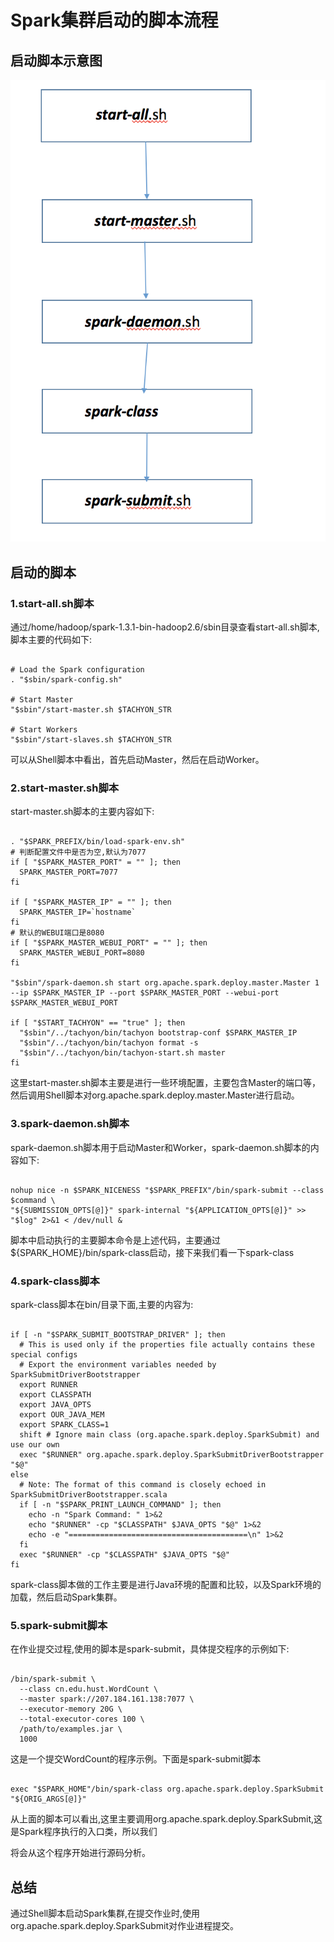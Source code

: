 # Spark集群启动的脚本流程
## 启动脚本示意图
![Spark启动脚本](../image/spark启动脚本.png)
## 启动的脚本
### 1.start-all.sh脚本
通过/home/hadoop/spark-1.3.1-bin-hadoop2.6/sbin目录查看start-all.sh脚本,脚本主要的代码如下:
<pre><code>
# Load the Spark configuration
. "$sbin/spark-config.sh"
   
# Start Master
"$sbin"/start-master.sh $TACHYON_STR
   
# Start Workers
"$sbin"/start-slaves.sh $TACHYON_STR
</code></pre>

可以从Shell脚本中看出，首先启动Master，然后在启动Worker。

### 2.start-master.sh脚本
start-master.sh脚本的主要内容如下:
<pre><code>
. "$SPARK_PREFIX/bin/load-spark-env.sh"
# 判断配置文件中是否为空,默认为7077
if [ "$SPARK_MASTER_PORT" = "" ]; then
  SPARK_MASTER_PORT=7077
fi

if [ "$SPARK_MASTER_IP" = "" ]; then
  SPARK_MASTER_IP=`hostname`
fi
# 默认的WEBUI端口是8080
if [ "$SPARK_MASTER_WEBUI_PORT" = "" ]; then
  SPARK_MASTER_WEBUI_PORT=8080
fi

"$sbin"/spark-daemon.sh start org.apache.spark.deploy.master.Master 1 --ip $SPARK_MASTER_IP --port $SPARK_MASTER_PORT --webui-port $SPARK_MASTER_WEBUI_PORT

if [ "$START_TACHYON" == "true" ]; then
  "$sbin"/../tachyon/bin/tachyon bootstrap-conf $SPARK_MASTER_IP
  "$sbin"/../tachyon/bin/tachyon format -s
  "$sbin"/../tachyon/bin/tachyon-start.sh master
fi
</code></pre>
这里start-master.sh脚本主要是进行一些环境配置，主要包含Master的端口等，然后调用Shell脚本对org.apache.spark.deploy.master.Master进行启动。  
### 3.spark-daemon.sh脚本
spark-daemon.sh脚本用于启动Master和Worker，spark-daemon.sh脚本的内容如下:
<pre><code>
nohup nice -n $SPARK_NICENESS "$SPARK_PREFIX"/bin/spark-submit --class $command \
"${SUBMISSION_OPTS[@]}" spark-internal "${APPLICATION_OPTS[@]}" >> "$log" 2>&1 < /dev/null &
</code></pre>
脚本中启动执行的主要脚本命令是上述代码，主要通过${SPARK_HOME}/bin/spark-class启动，接下来我们看一下spark-class
### 4.spark-class脚本
spark-class脚本在bin/目录下面,主要的内容为:
<pre><code>
if [ -n "$SPARK_SUBMIT_BOOTSTRAP_DRIVER" ]; then
  # This is used only if the properties file actually contains these special configs
  # Export the environment variables needed by SparkSubmitDriverBootstrapper
  export RUNNER
  export CLASSPATH
  export JAVA_OPTS
  export OUR_JAVA_MEM
  export SPARK_CLASS=1
  shift # Ignore main class (org.apache.spark.deploy.SparkSubmit) and use our own
  exec "$RUNNER" org.apache.spark.deploy.SparkSubmitDriverBootstrapper "$@"
else
  # Note: The format of this command is closely echoed in SparkSubmitDriverBootstrapper.scala
  if [ -n "$SPARK_PRINT_LAUNCH_COMMAND" ]; then
    echo -n "Spark Command: " 1>&2
    echo "$RUNNER" -cp "$CLASSPATH" $JAVA_OPTS "$@" 1>&2
    echo -e "========================================\n" 1>&2
  fi
  exec "$RUNNER" -cp "$CLASSPATH" $JAVA_OPTS "$@"
fi
</code></pre>
spark-class脚本做的工作主要是进行Java环境的配置和比较，以及Spark环境的加载，然后启动Spark集群。
### 5.spark-submit脚本
在作业提交过程,使用的脚本是spark-submit，具体提交程序的示例如下:
<pre><code>
/bin/spark-submit \
  --class cn.edu.hust.WordCount \
  --master spark://207.184.161.138:7077 \
  --executor-memory 20G \
  --total-executor-cores 100 \
  /path/to/examples.jar \
  1000
</code></pre>
这是一个提交WordCount的程序示例。下面是spark-submit脚本
<pre><code>
exec "$SPARK_HOME"/bin/spark-class org.apache.spark.deploy.SparkSubmit "${ORIG_ARGS[@]}"
</code></pre>
从上面的脚本可以看出,这里主要调用org.apache.spark.deploy.SparkSubmit,这是Spark程序执行的入口类，所以我们

将会从这个程序开始进行源码分析。

## 总结
通过Shell脚本启动Spark集群,在提交作业时,使用org.apache.spark.deploy.SparkSubmit对作业进程提交。
